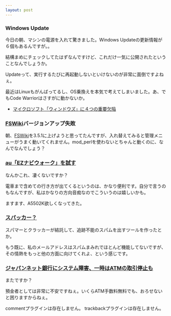 ```yaml
---
layout: post
---
```

<h3>Windows Update</h3>
<p>今日の朝、マシンの電源を入れて驚きました。Windows Updateの更新情報が６個もあるんですが。。</p>
<p>結構まめにチェックしてたはずなんですけど、これだけ一気に公開されたということなんでしょうか。</p>
<p>Updateって、実行するたびに再起動しないといけないのが非常に面倒ですよねぇ。</p>
<p>最近はLinuxもがんばってるし、OS乗換えを本気で考えてしまいました。あ、でもCode Warriorはさすがに動かないか。</p>
<ul>
<li><a href="http://it.nikkei.co.jp/it/news/index.cfm?i=2003101602342j0">マイクロソフト「ウィンドウズ」に４つの重要欠陥</a></li>
</ul>
<h3><a href="http://fswiki.poi.jp/">FSWiki</a>バージョンアップ失敗</h3>
<p>朝、<a href="http://fswiki.poi.jp/">FSWiki</a>を3.5.1に上げようと思ってたんですが、入れ替えてみると管理メニューがうまく動いてくれません。mod_perlを使わないとちゃんと動くのに、なんでなんでしょう？</p>
<h3><a href="http://www.zdnet.co.jp/mobile/0310/16/n_naviwalk.html">au「EZナビウォーク」を試す</a></h3>
<p>なんかこれ、凄くないですか？</p>
<p>電車まで含めての行き方が出てくるというのは、かなり便利です。自分で言うのもなんですが、私はかなりの方向音痴なのでこういうのは嬉しいかも。</p>
<p>ますます、A5502K欲しくなってきた。</p>
<h3><a href="http://www.hotwired.co.jp/news/news/technology/story/20031014301.html">スパッカー？</a></h3>
<p>スパマーとクラッカーが結託して、追跡不能のスパムを出すツールを作ったとか。</p>
<p>もう既に、私のメールアドレスはスパムまみれでほとんど機能してないですが、その情熱をもっと他の方面に向けてくれよ、という感じです。</p>
<h3><a href="https://www.netsecurity.ne.jp/article/1/11337.html">ジャパンネット銀行にシステム障害、一時はATMの取引停止も</a></h3>
<p>またですか？</p>
<p>預金者としては非常に不安ですねぇ。いくらATM手数料無料でも、おろせないと困りますからねぇ。</p>
<p><span class="error">commentプラグインは存在しません。</span> <span class="error">trackbackプラグインは存在しません。</span> </p>
